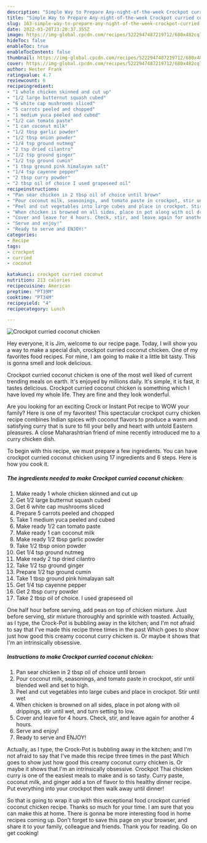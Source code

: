 ```yaml
---
description: "Simple Way to Prepare Any-night-of-the-week Crockpot curried coconut chicken"
title: "Simple Way to Prepare Any-night-of-the-week Crockpot curried coconut chicken"
slug: 163-simple-way-to-prepare-any-night-of-the-week-crockpot-curried-coconut-chicken
date: 2022-03-20T23:20:37.355Z
image: https://img-global.cpcdn.com/recipes/5222947487219712/680x482cq70/crockpot-curried-coconut-chicken-recipe-main-photo.jpg
hideToc: false
enableToc: true
enableTocContent: false
thumbnail: https://img-global.cpcdn.com/recipes/5222947487219712/680x482cq70/crockpot-curried-coconut-chicken-recipe-main-photo.jpg
cover: https://img-global.cpcdn.com/recipes/5222947487219712/680x482cq70/crockpot-curried-coconut-chicken-recipe-main-photo.jpg
author: Hester Frank
ratingvalue: 4.7
reviewcount: 6
recipeingredient:
- "1 whole chicken skinned and cut up"
- "1/2 large butternut squash cubed"
- "6 white cap mushrooms sliced"
- "5 carrots peeled and chopped"
- "1 medium yuca peeled and cubed"
- "1/2 can tomato paste"
- "1 can coconut milk"
- "1/2 tbsp garlic powder"
- "1/2 tbsp onion powder"
- "1/4 tsp ground nutmeg"
- "2 tsp dried cilantro"
- "1/2 tsp ground ginger"
- "1/2 tsp ground cumin"
- "1 tbsp ground pink himalayan salt"
- "1/4 tsp cayenne pepper"
- "2 tbsp curry powder"
- "2 tbsp oil of choice I used grapeseed oil"
recipeinstructions:
- "Pan sear chicken in 2 tbsp oil of choice until brown"
- "Pour coconut milk, seasonings, and tomato paste in crockpot, stir until blended well and set to high."
- "Peel and cut vegetables into large cubes and place in crockpot. Stir until wet"
- "When chicken is browned on all sides, place in pot along with oil drippings, stir until wet, and turn setting to low."
- "Cover and leave for 4 hours. Check, stir, and leave again for another 4 hours."
- "Serve and enjoy!"
- "Ready to serve and ENJOY!"
categories:
- Recipe
tags:
- crockpot
- curried
- coconut

katakunci: crockpot curried coconut 
nutrition: 213 calories
recipecuisine: American
preptime: "PT39M"
cooktime: "PT34M"
recipeyield: "4"
recipecategory: Lunch

---
```



![Crockpot curried coconut chicken](https://img-global.cpcdn.com/recipes/5222947487219712/680x482cq70/crockpot-curried-coconut-chicken-recipe-main-photo.jpg)

Hey everyone, it is Jim, welcome to our recipe page. Today, I will show you a way to make a special dish, crockpot curried coconut chicken. One of my favorites food recipes. For mine, I am going to make it a little bit tasty. This is gonna smell and look delicious.

Crockpot curried coconut chicken is one of the most well liked of current trending meals on earth. It's enjoyed by millions daily. It's simple, it is fast, it tastes delicious. Crockpot curried coconut chicken is something which I have loved my whole life. They are fine and they look wonderful.

Are you looking for an exciting Crock or Instant Pot recipe to WOW your family? Here is one of my favorites! This spectacular crockpot curry chicken recipe combines Indian spices with coconut flavors to produce a warm and satisfying curry that is sure to fill your belly and heart with untold Eastern pleasures. A close Maharashtrian friend of mine recently introduced me to a curry chicken dish.


To begin with this recipe, we must prepare a few ingredients. You can have crockpot curried coconut chicken using 17 ingredients and 6 steps. Here is how you cook it.

<!--inarticleads1-->

##### The ingredients needed to make Crockpot curried coconut chicken:

1. Make ready 1 whole chicken skinned and cut up
1. Get 1/2 large butternut squash cubed
1. Get 6 white cap mushrooms sliced
1. Prepare 5 carrots peeled and chopped
1. Take 1 medium yuca peeled and cubed
1. Make ready 1/2 can tomato paste
1. Make ready 1 can coconut milk
1. Make ready 1/2 tbsp garlic powder
1. Take 1/2 tbsp onion powder
1. Get 1/4 tsp ground nutmeg
1. Make ready 2 tsp dried cilantro
1. Take 1/2 tsp ground ginger
1. Prepare 1/2 tsp ground cumin
1. Take 1 tbsp ground pink himalayan salt
1. Get 1/4 tsp cayenne pepper
1. Get 2 tbsp curry powder
1. Take 2 tbsp oil of choice. I used grapeseed oil


One half hour before serving, add peas on top of chicken mixture. Just before serving, stir mixture thoroughly and sprinkle with toasted. Actually, as I type, the Crock-Pot is bubbling away in the kitchen; and I&#39;m not afraid to say that I&#39;ve made this recipe three times in the past Which goes to show just how good this creamy coconut curry chicken is. Or maybe it shows that I&#39;m an intrinsically obsessive. 

<!--inarticleads2-->

##### Instructions to make Crockpot curried coconut chicken:

1. Pan sear chicken in 2 tbsp oil of choice until brown
1. Pour coconut milk, seasonings, and tomato paste in crockpot, stir until blended well and set to high.
1. Peel and cut vegetables into large cubes and place in crockpot. Stir until wet
1. When chicken is browned on all sides, place in pot along with oil drippings, stir until wet, and turn setting to low.
1. Cover and leave for 4 hours. Check, stir, and leave again for another 4 hours.
1. Serve and enjoy!
1. Ready to serve and ENJOY!

Actually, as I type, the Crock-Pot is bubbling away in the kitchen; and I&#39;m not afraid to say that I&#39;ve made this recipe three times in the past Which goes to show just how good this creamy coconut curry chicken is. Or maybe it shows that I&#39;m an intrinsically obsessive. Crockpot Thai chicken curry is one of the easiest meals to make and is so tasty. Curry paste, coconut milk, and ginger add a ton of flavor to this healthy dinner recipe. Put everything into your crockpot then walk away until dinner! 

So that is going to wrap it up with this exceptional food crockpot curried coconut chicken recipe. Thanks so much for your time. I am sure that you can make this at home. There is gonna be more interesting food in home recipes coming up. Don't forget to save this page on your browser, and share it to your family, colleague and friends. Thank you for reading. Go on get cooking!
